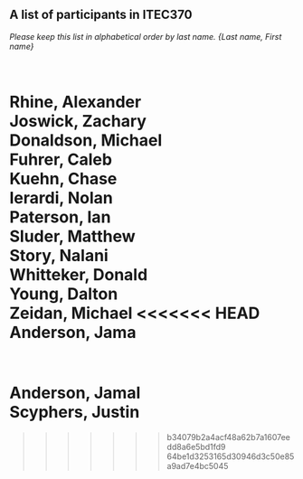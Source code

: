A list of participants in ITEC370
---------------------------------
*Please keep this list in alphabetical order by last name.*
*{Last name, First name}*

<br/>Rhine, Alexander
<br/>Joswick, Zachary
<br/>Donaldson, Michael
<br/>Fuhrer, Caleb
<br/>Kuehn, Chase
<br/>Ierardi, Nolan
<br/>Paterson, Ian
<br/>Sluder, Matthew
<br/>Story, Nalani
<br/>Whitteker, Donald
<br/>Young, Dalton
<br/>Zeidan, Michael
<<<<<<< HEAD
<br/>Anderson, Jama
=======
<br/>Anderson, Jamal
<br/>Scyphers, Justin
=======

>>>>>>> b34079b2a4acf48a62b7a1607eedd8a6e5bd1fd9
>>>>>>> 64be1d3253165d30946d3c50e85a9ad7e4bc5045
